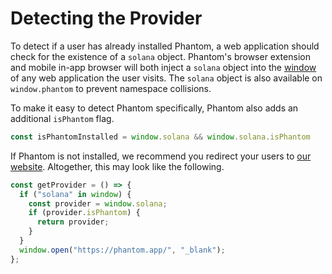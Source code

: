 # Detecting the Provider

To detect if a user has already installed Phantom, a web application should check for the existence of a `solana` object. Phantom's browser extension and mobile in-app browser will both inject a `solana` object into the [window](https://developer.mozilla.org/en-US/docs/Web/API/Window) of any web application the user visits. The `solana` object is also available on `window.phantom` to prevent namespace collisions.

To make it easy to detect Phantom specifically, Phantom also adds an additional `isPhantom` flag.

```javascript
const isPhantomInstalled = window.solana && window.solana.isPhantom
```

If Phantom is not installed, we recommend you redirect your users to [our website](https://phantom.app). Altogether, this may look like the following.

```javascript
const getProvider = () => {
  if ("solana" in window) {
    const provider = window.solana;
    if (provider.isPhantom) {
      return provider;
    }
  }
  window.open("https://phantom.app/", "_blank");
};
```
